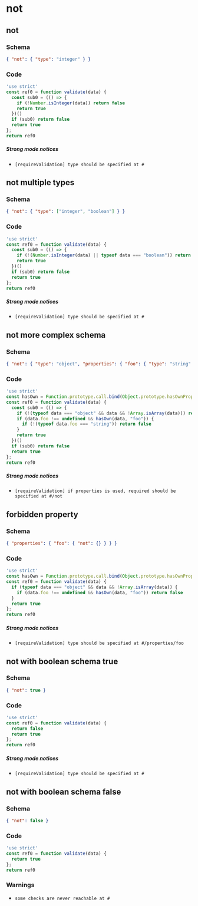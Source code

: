 # not

## not

### Schema

```json
{ "not": { "type": "integer" } }
```

### Code

```js
'use strict'
const ref0 = function validate(data) {
  const sub0 = (() => {
    if (!Number.isInteger(data)) return false
    return true
  })()
  if (sub0) return false
  return true
};
return ref0
```

##### Strong mode notices

 * `[requireValidation] type should be specified at #`


## not multiple types

### Schema

```json
{ "not": { "type": ["integer", "boolean"] } }
```

### Code

```js
'use strict'
const ref0 = function validate(data) {
  const sub0 = (() => {
    if (!(Number.isInteger(data) || typeof data === "boolean")) return false
    return true
  })()
  if (sub0) return false
  return true
};
return ref0
```

##### Strong mode notices

 * `[requireValidation] type should be specified at #`


## not more complex schema

### Schema

```json
{ "not": { "type": "object", "properties": { "foo": { "type": "string" } } } }
```

### Code

```js
'use strict'
const hasOwn = Function.prototype.call.bind(Object.prototype.hasOwnProperty);
const ref0 = function validate(data) {
  const sub0 = (() => {
    if (!(typeof data === "object" && data && !Array.isArray(data))) return false
    if (data.foo !== undefined && hasOwn(data, "foo")) {
      if (!(typeof data.foo === "string")) return false
    }
    return true
  })()
  if (sub0) return false
  return true
};
return ref0
```

##### Strong mode notices

 * `[requireValidation] if properties is used, required should be specified at #/not`


## forbidden property

### Schema

```json
{ "properties": { "foo": { "not": {} } } }
```

### Code

```js
'use strict'
const hasOwn = Function.prototype.call.bind(Object.prototype.hasOwnProperty);
const ref0 = function validate(data) {
  if (typeof data === "object" && data && !Array.isArray(data)) {
    if (data.foo !== undefined && hasOwn(data, "foo")) return false
  }
  return true
};
return ref0
```

##### Strong mode notices

 * `[requireValidation] type should be specified at #/properties/foo`


## not with boolean schema true

### Schema

```json
{ "not": true }
```

### Code

```js
'use strict'
const ref0 = function validate(data) {
  return false
  return true
};
return ref0
```

##### Strong mode notices

 * `[requireValidation] type should be specified at #`


## not with boolean schema false

### Schema

```json
{ "not": false }
```

### Code

```js
'use strict'
const ref0 = function validate(data) {
  return true
};
return ref0
```

### Warnings

 * `some checks are never reachable at #`

